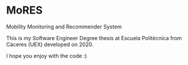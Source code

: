 # MoRES
Mobility Monitoring and Recommender System

This is my Software Engineer Degree thesis at Escuela Politécnica from Cáceres (UEX) developed on 2020. 

I hope you enjoy with the code :)
